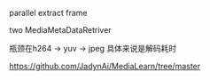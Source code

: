 parallel extract frame

two MediaMetaDataRetriver


瓶颈在h264 -> yuv -> jpeg
具体来说是解码耗时




https://github.com/JadynAi/MediaLearn/tree/master